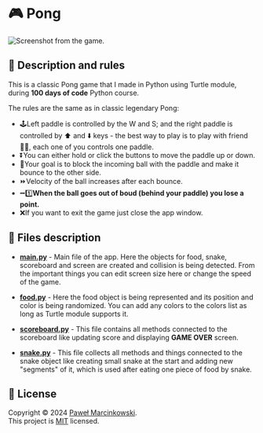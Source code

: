 # 🎮 Pong
![Screenshot from the game.](https://github.com/Pawelo112/Pong/assets/121107616/608fcbc5-12d2-4bb7-8388-ff69568b2c20)

## 📖 Description and rules
This is a classic Pong game that I made in Python using Turtle module, during **100 days of code** Python course.

The rules are the same as in classic legendary Pong:
+ 🕹️Left paddle is controlled by the W and S; and the right paddle is controlled by ⬆️ and ⬇️ keys - the best way to play is to play with friend🙋‍♂️, each one of you controls one paddle.
+ ⏬You can either hold or click the buttons to move the paddle up or down.
+ 🏅Your goal is to block the incoming ball with the paddle and make it bounce to the other side.
+ ⏩Velocity of the ball increases after each bounce.
+ ➖1️⃣**When the ball goes out of boud (behind your paddle) you lose a point.**
+ ❌If you want to exit the game just close the app window.

## 📁 Files description
+ **[main.py](https://github.com/Pawelo112/Simple-snake-game-in-Python/blob/main/main.py)** - Main file of the app. Here the objects for food, snake, scoreboard and screen are created and collision is being detected. From the important things you can edit screen size here or change the speed of the game.
  
+ **[food.py](https://github.com/Pawelo112/Simple-snake-game-in-Python/blob/main/food.py)** - Here the food object is being represented and its position and color is being randomized. You can add any colors to the colors list as long as Turtle module supports it.
  
+ **[scoreboard.py](https://github.com/Pawelo112/Simple-snake-game-in-Python/blob/main/scoreboard.py)** - This file contains all methods connected to the scoreboard like updating score and displaying **GAME OVER** screen.
  
+ **[snake.py](https://github.com/Pawelo112/Simple-snake-game-in-Python/blob/main/snake.py)** - This file collects all methods and things connected to the snake object like creating small snake at the start and adding new "segments" of it, which is used after eating one piece of food by snake.

## 📝 License

Copyright © 2024 [Paweł Marcinkowski](https://github.com/Pawelo112).  
This project is [MIT](https://github.com/Pawelo112/Simple-snake-game-in-Python/blob/main/LICENSE) licensed.
